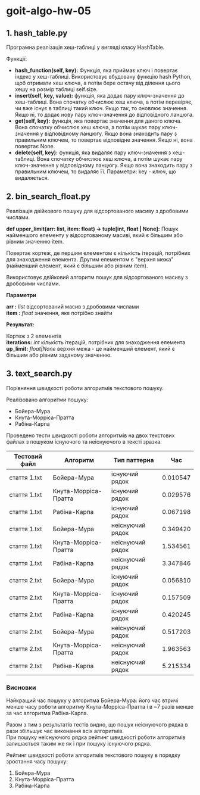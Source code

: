 # goit-algo-hw-05

## 1. hash_table.py

Програмна реалізація хеш-таблиці у вигляді класу HashTable.

Функції:

-   **hash_function(self, key):** Функція, яка приймає ключ і повертає індекс у хеш-таблиці. Використовує вбудовану функцію hash Python, щоб отримати хеш ключа, а потім бере остачу від ділення цього хешу на розмір таблиці self.size.
-   **insert(self, key, value):** функція, яка додає пару ключ-значення до хеш-таблиці. Вона спочатку обчислює хеш ключа, а потім перевіряє, чи вже існує в таблиці такий ключ. Якщо так, то оновлює значення. Якщо ні, то додає нову пару ключ-значення до відповідного ланцюга.
-   **get(self, key):** функція, яка повертає значення для даного ключа. Вона спочатку обчислює хеш ключа, а потім шукає пару ключ-значення у відповідному ланцюгу. Якщо вона знаходить пару з правильним ключем, то повертає відповідне значення. Якщо ні, вона повертає None.
-   **delete(self, key):** функція, яка видаляє пару ключ-значення з хеш-таблиці. Вона спочатку обчислює хеш ключа, а потім шукає пару ключ-значення у відповідному ланцюгу. Якщо вона знаходить пару з правильним ключем, то видаляє її. Параметри: key - ключ, що видаляється.

## 2. bin_search_float.py

Реалізація двійкового пошуку для відсортованого масиву з дробовими числами.

**def upper_limit(arr: list, item: float) -\> tuple[int, float \| None]:** Пошук найменшого елементу у відсортованому масиві, який є більшим або рівним значенню item.

Повертає кортеж, де першим елементом є кількість ітерацій, потрібних для знаходження елемента. Другим елементом є "верхня межа" (найменший елемент, який є більшим або рівним item).

Використовує двійковий алгоритм пошук для відсортованого масиву з дробовими числами.

**Параметри**

**arr :** *list* відсортований масив з дробовими числами  
 **item :** *float* значення, яке потрібно знайти

**Результат:**

Кортеж з 2 елементів   
**iterations:** *int* кількість ітерацій, потрібних для знаходження елемента  
**up_limit:** *float\|None* верхня межа - це найменший елемент, який є більшим або рівним заданому значенню.

## 3. text_search.py

Порівняння швидкості роботи алгоритмів текстового пошуку.

Реалізовано алгоритми пошуку:

-   Бойера-Мура
-   Кнута-Морріса-Пратта
-   Рабіна-Карпа

Проведено тести швидкості роботи алгоритмів на двох текстових файлах з пошуком існуючого та неіснуючого в тексті зразка.

| Тестовий файл | Алгоритм             | Тип паттерна     | Час      |
|---------------|----------------------|------------------|----------|
| стаття 1.txt  | Бойера-Мура          | існуючий рядок   | 0.010547 |
| стаття 1.txt  | Кнута-Морріса-Пратта | існуючий рядок   | 0.029576 |
| стаття 1.txt  | Рабіна-Карпа         | існуючий рядок   | 0.067198 |
| стаття 1.txt  | Бойера-Мура          | неіснуючий рядок | 0.349420 |
| стаття 1.txt  | Кнута-Морріса-Пратта | неіснуючий рядок | 1.534561 |
| стаття 1.txt  | Рабіна-Карпа         | неіснуючий рядок | 3.347846 |
| стаття 2.txt  | Бойера-Мура          | існуючий рядок   | 0.056810 |
| стаття 2.txt  | Кнута-Морріса-Пратта | існуючий рядок   | 0.157509 |
| стаття 2.txt  | Рабіна-Карпа         | існуючий рядок   | 0.420245 |
| стаття 2.txt  | Бойера-Мура          | неіснуючий рядок | 0.517203 |
| стаття 2.txt  | Кнута-Морріса-Пратта | неіснуючий рядок | 1.963563 |
| стаття 2.txt  | Рабіна-Карпа         | неіснуючий рядок | 5.215334 |

### Висновки

Найкращий час пошуку у алгоритма Бойера-Мура: його час втричі менше часу роботи алгоритму Кнута-Морріса-Пратта і в \~7 разів менше за час алгоритма Рабіна-Карпа.

Разом з тим з результатів тестів видно, що пошук неіснуючого рядка в рази збільшує час виконання всіх алгоритмів.  
При пошуку неіснуючого рядка рейтинг швидкості роботи алгоритмів залишається таким же як і при пошуку існуючого рядка.

Рейтинг швидкості роботи алгоритмів текстового пошуку в порядку зростання часу пошуку:

1.  Бойера-Мура
2.  Кнута-Морріса-Пратта
3.  Рабіна-Карпа
